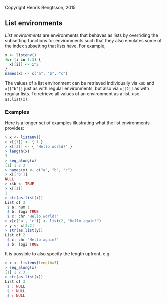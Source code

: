 Copyright Henrik Bengtsson, 2015

## List environments
_List environments_ are environments that behaves as lists by
overriding the subsetting functions for environments such that they
also emulates some of the index subsetting that lists have.  For example,
```r
x <- listenv()
for (i in 1:3) {
  x[[i]] <- i^2
}
names(x) <- c("a", "b", "c")
```
The values of a list environment can be retrieved individually via
`x$b` and `x[["b"]]` just as with regular environments, but also via
`x[[2]]` as with regular lists.
To retrieve all values of an environment as a list, use `as.list(x)`.

### Examples
Here is a longer set of examples illustrating what the list environments provides:
```r
> x <- listenv()
> x[[1]] <- { 1 }
> x[[3]] <- { "Hello world!" }
> length(x)
3
> seq_along(x)
[1] 1 2 3
> names(x) <- c("a", "b", "c")
> x[['b']]
NULL
> x$b <- TRUE
> x[[1]]
1
> str(as.list(x))
List of 3
 $ a: num 1
 $ b: logi TRUE
 $ c: chr "Hello world!"
> x[c('a', 'c')] <- list(2, "Hello again!")
> y <- x[3:2]
> str(as.list(y))
List of 2
 $ c: chr "Hello again!"
 $ b: logi TRUE
```

It is possible to also specify the length upfront, e.g.
```r
> x <- listenv(length=3)
> seq_along(x)
[1] 1 2 3
> str(as.list(x))
List of 3
 $ : NULL
 $ : NULL
 $ : NULL
```
